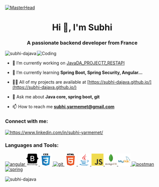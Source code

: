 [![MasterHead](https://user-images.githubusercontent.com/90509456/212739658-6214d236-622c-410d-9167-1a82afb1f0cc.jpg)](https://subhi-dajava.github.io)
<h1 align="center">Hi 👋, I'm Subhi</h1>
<h3 align="center">A passionate backend developer from France</h3>
<img align="right" alt="Coding" width="400" src="https://user-images.githubusercontent.com/90509456/212739544-6950f52c-f6cd-4b4c-b825-294694a4d5a6.gif">
<p align="left"> <img src="https://komarev.com/ghpvc/?username=subhi-dajava&label=Profile%20views&color=0e75b6&style=flat" alt="subhi-dajava" /> </p>

- 🔭 I’m currently working on [JavaDA_PROJECT7_RESTAPI](https://github.com/Subhi-DaJava/JavaDA_PROJECT7_RESTAPI)

- 🌱 I’m currently learning **Spring Boot, Spring Security, Angular...**

- 👨‍💻 All of my projects are available at [https://subhi-dajava.github.io/](https://subhi-dajava.github.io/)

- 💬 Ask me about **Java core, spring boot, git**

- 📫 How to reach me **subhi.yarmemet@gmail.com**

<h3 align="left">Connect with me:</h3>
<p align="left">
<a href="https://linkedin.com/in/https://www.linkedin.com/in/subhi-yarmemet/" target="blank"><img align="center" src="https://raw.githubusercontent.com/rahuldkjain/github-profile-readme-generator/master/src/images/icons/Social/linked-in-alt.svg" alt="https://www.linkedin.com/in/subhi-yarmemet/" height="30" width="40" /></a>
</p>

<h3 align="left">Languages and Tools:</h3>
<p align="left"> <a href="https://angular.io" target="_blank" rel="noreferrer"> <img src="https://angular.io/assets/images/logos/angular/angular.svg" alt="angular" width="40" height="40"/> </a> <a href="https://getbootstrap.com" target="_blank" rel="noreferrer"> <img src="https://raw.githubusercontent.com/devicons/devicon/master/icons/bootstrap/bootstrap-plain-wordmark.svg" alt="bootstrap" width="40" height="40"/> </a> <a href="https://www.w3schools.com/css/" target="_blank" rel="noreferrer"> <img src="https://raw.githubusercontent.com/devicons/devicon/master/icons/css3/css3-original-wordmark.svg" alt="css3" width="40" height="40"/> </a> <a href="https://git-scm.com/" target="_blank" rel="noreferrer"> <img src="https://www.vectorlogo.zone/logos/git-scm/git-scm-icon.svg" alt="git" width="40" height="40"/> </a> <a href="https://www.w3.org/html/" target="_blank" rel="noreferrer"> <img src="https://raw.githubusercontent.com/devicons/devicon/master/icons/html5/html5-original-wordmark.svg" alt="html5" width="40" height="40"/> </a> <a href="https://www.java.com" target="_blank" rel="noreferrer"> <img src="https://raw.githubusercontent.com/devicons/devicon/master/icons/java/java-original.svg" alt="java" width="40" height="40"/> </a> <a href="https://developer.mozilla.org/en-US/docs/Web/JavaScript" target="_blank" rel="noreferrer"> <img src="https://raw.githubusercontent.com/devicons/devicon/master/icons/javascript/javascript-original.svg" alt="javascript" width="40" height="40"/> </a> <a href="https://www.mongodb.com/" target="_blank" rel="noreferrer"> <img src="https://raw.githubusercontent.com/devicons/devicon/master/icons/mongodb/mongodb-original-wordmark.svg" alt="mongodb" width="40" height="40"/> </a> <a href="https://www.mysql.com/" target="_blank" rel="noreferrer"> <img src="https://raw.githubusercontent.com/devicons/devicon/master/icons/mysql/mysql-original-wordmark.svg" alt="mysql" width="40" height="40"/> </a> <a href="https://postman.com" target="_blank" rel="noreferrer"> <img src="https://www.vectorlogo.zone/logos/getpostman/getpostman-icon.svg" alt="postman" width="40" height="40"/> </a> <a href="https://spring.io/" target="_blank" rel="noreferrer"> <img src="https://www.vectorlogo.zone/logos/springio/springio-icon.svg" alt="spring" width="40" height="40"/> </a> </p>


<p><img align="center" src="https://github-readme-streak-stats.herokuapp.com/?user=subhi-dajava&" alt="subhi-dajava" /></p>
